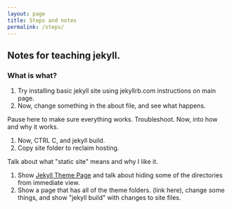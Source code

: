 ```yaml
---
layout: page
title: Steps and notes
permalink: /steps/
---
```


## Notes for teaching jekyll.

### What is what?
1. Try installing basic jekyll site using jekyllrb.com instructions on main page.
1. Now, change something in the about file, and see what happens.

Pause here to make sure everything works. Troubleshoot.
Now, into how and why it works.

1. Now, CTRL C, and jekyll build.  
1. Copy site folder to reclaim hosting.

Talk about what "static site" means and why I like it.

1. Show [Jekyll Theme Page](https://jekyllrb.com/docs/themes/) and talk about hiding some of the directories from immediate view.
1. Show a page that has all of the theme folders. (link here), change some things, and show "jekyll build" with changes to site files.
